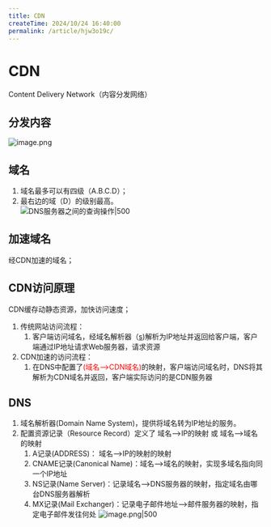 ```yaml
---
title: CDN
createTime: 2024/10/24 16:40:00
permalink: /article/hjw3o19c/
---
```

# CDN
Content Delivery Network（内容分发网络）
## 分发内容
![image.png](https://raw.gitmirror.com/jiuxi521/typora/master/202403301456932.png)

## 域名
1. 域名最多可以有四级（A.B.C.D）；
2. 最右边的域（D）的级别最高。  
![DNS服务器之间的查询操作|500](https://raw.gitmirror.com/jiuxi521/typora/master/202404011925116.png)



## 加速域名
经CDN加速的域名；

## CDN访问原理
CDN缓存动静态资源，加快访问速度；
1. 传统网站访问流程：
	1. 客户端访问域名，经域名解析器（[s](CDN.md#DNS))解析为IP地址并返回给客户端，客户端通过IP地址请求Web服务器，请求资源
2. CDN加速的访问流程：
	1. 在DNS中配置了<font color="#ff0000">(域名—>CDN域名)</font>的映射，客户端访问域名时，DNS将其解析为CDN域名并返回，客户端实际访问的是CDN服务器



## DNS
1. 域名解析器(Domain Name System)，提供将域名转为IP地址的服务。
2. 配置资源记录（Resource Record）定义了 域名—>IP的映射 或 域名—>域名的映射
	1. A记录(ADDRESS)： 域名—>IP的映射的映射
	2. CNAME记录(Canonical Name)：域名—>域名的映射，实现多域名指向同一个IP地址
	3. NS记录(Name Server)：记录域名—>DNS服务器的映射，指定域名由哪台DNS服务器解析
	4. MX记录(Mail Exchanger)：记录电子邮件地址—>邮件服务器的映射，指定电子邮件发往何处
![image.png|500](https://raw.gitmirror.com/jiuxi521/typora/master/202404011731019.png)



















